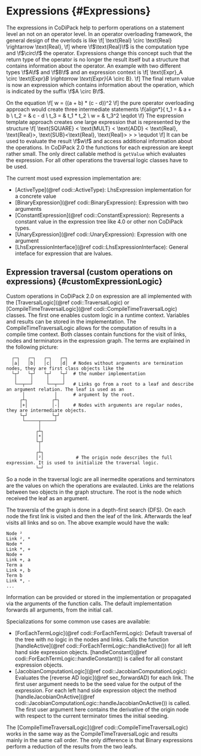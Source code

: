Expressions {#Expressions}
=======

The expressions in CoDiPack help to perform operations on a statement level an not on an operator level.
In an operator overloading framework, the general design of the overlods is like
\f[
  \text{Real} \circ \text{Real} \rightarrow \text{Real},
\f]
where \f$\text{Real}\f$ is the computation type and \f$\circ\f$ the operator.
Expressions change this concept such that the return type of the operator is no longer the result itself but a structure
that contains information about the operator. An example with two different types \f$A\f$ and \f$B\f$ and an expression
context is
\f[
  \text{Expr}_A \circ \text{Expr}_B \rightarrow \text{Expr}_{A \circ B}.
\f]
The final return value is now an expression which contains information about the operation, which is indicated by the
suffix \f$A \circ B\f$.

On the equation
\f[
  w = ((a + b) * (c - d))^2
\f]
the pure operator overloading approach would create three intermediate statements
\f{align*}{
  t_1 = & a + b \\
  t_2 = & c - d \\
  t_3 = & t_1 * t_2 \\
  w = & t_3^2 \eqdot
\f}
The expression template approach creates one large expression that is represented by the structure
\f[
  \text{SQUARE} < \text{MULT} < \text{ADD} < \text{Real}, \text{Real}>, \text{SUB}<\text{Real}, \text{Real}> > > \equdot
\f]
It can be used to evaluate the result \f$w\f$ and access additional information about the operations. In CoDiPack 2.0
the functions for each expression are keept rather small. The only direct callable method is `getValue` which evaluates
the expression. For all other operations the traversal logic classes have to be used.

The current most used expression implementation are:
 - [ActiveType](@ref codi::ActiveType): LhsExpression implementation for a concrete value
 - [BinaryExpression](@ref codi::BinaryExpression): Expression with two arguments
 - [ConstantExpression](@ref codi::ConstantExpression): Represents a constant value in the expression tree like 4.0 or
                                                        other non CoDiPack types.
 - [UnaryExpression](@ref codi::UnaryExpression): Expression with one argument
 - [LhsExpressionInterface](@ref codi::LhsExpressionInterface): General inteface for expression that are lvalues.

Expression traversal (custom operations on expressions) {#customExpressionLogic}
-------

Custom operations in CoDiPack 2.0 on expression are all implemented with the [TraversalLogic](@ref codi::TraversalLogic)
or [CompileTimeTraversalLogic](@ref codi::CompileTimeTraversalLogic) classes. The first one enables custom logic in a
runtime context. Variables and results can be stored in the implementation. The CompileTimeTraversalLogic allows for the
computation of results in a compile time context. Both classes contain functions for the visit of links, nodes and
terminators in the expression graph. The terms are explained in the following picture:
```
  ┌─┐   ┌─┐   ┌─┐   ┌─┐
  │a│   │b│   │c│   │d│  # Nodes without arguments are termination nodes, they are first class objects like the
  └┬┘   └┬┘   └┬┘   └┬┘  # the number implementation
   │     │     │     │
   └──┬──┘     └──┬──┘   # Links go from a root to a leaf and describe an argument relation. The leaf is used as an
      │           │      # argument by the root.
     ┌┴┐         ┌┴┐
     │+│         │-│     # Nodes with arguments are regular nodes, they are intermediate objects.
     └┬┘         └┬┘
      └─────┬─────┘
            │
           ┌┴┐
           │*│
           └┬┘
            │
           ┌┴┐
           │²│            # The origin node describes the full expression. It is used to initialize the traversal logic.
           └─┘
```
So a node in the traversal logic are all inermedite operations and terminators are the values on which the operations
are evalauted. Links are the relations between two objects in the graph structure. The root is the node which received
the leaf as an argument.

The traversla of the graph is done in a depth-first search (DFS). On each node the first link is visited and then the
leaf of the link. Afterwards the leaf visits all links and so on. The above example would have the walk:
```
Node ²
Link ², *
Node *
Link *, +
Node +
Link +, a
Term a
Link +, b
Term b
Link *, -
...
```
Information can be provided or stored in the implementation or propagated via the arguments of the function calls. The
default implementation forwards all arguments, from the initial call.

Specializations for some common use cases are available:
 - [ForEachTermLogic](@ref codi::ForEachTermLogic): Default traversal of the tree with no logic in the nodes and links.
         Calls the function [handleActive](@ref codi::ForEachTermLogic::handleActive()) for all left hand side
         expression objects. [handleConstant](@ref codi::ForEachTermLogic::handleConstant()) is called for all constant
         expression objects.
 - [JacobianComputationLogic](@ref codi::JacobianComputationLogic): Evaluates the [reverse AD logic](@ref sec_forwardAD)
          for each link. The first user argument needs to be the seed value for the output of the expression. For each
          left hand side expression object the method
          [handleJacobianOnActive](@ref codi::JacobianComputationLogic::handleJacobianOnActive()) is called. The first
          user argument here contains the derivative of the origin node with respect to the current terminator times the
          initial seeding.

The [CompileTimeTraversalLogic](@ref codi::CompileTimeTraversalLogic) works in the same way as the
CompileTimeTraversalLogic and results mainly in the same call order. The only difference is that Binary expressions
perform a reduction of the results from the two leafs.
